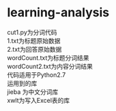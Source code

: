 # learning-analysis
cut1.py为分词代码<br />
1.txt为标题原始数据<br />
2.txt为回答原始数据<br />
wordCount.txt为标题分词结果<br />
wordCount2.txt为内容分词结果<br />
代码适用于Python2.7<br />
运用到的库<br />
jieba 为中文分词库<br />
xwlt为写入Excel表的库
